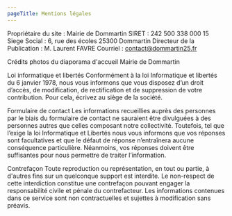 ```yaml
---
pageTitle: Mentions légales
---
```


Propriétaire du site : Mairie de Dommartin
SIRET : 242 500 338 000 15
Siege Social : 6, rue des écoles 25300 Dommartin
Directeur de la Publication : M. Laurent FAVRE
Courriel : contact@dommartin25.fr

Crédits photos du diaporama d'accueil Mairie de Dommartin

Loi informatique et libertés
Conformément à la loi Informatique et libertés du 6 janvier 1978, nous vous informons que vous disposez d’un droit d’accès, de modification, de rectification et de suppression de votre contribution. Pour cela, écrivez au siège de la société.

Formulaire de contact Les informations recueillies auprès des personnes par le biais du formulaire de contact ne sauraient être divulguées à des personnes autres que celles composant notre collectivité. Toutefois, tel que l’exige la loi Informatique et Libertés nous vous informons que vos réponses sont facultatives et que le défaut de réponse n’entraînera aucune conséquence particulière. Néanmoins, vos réponses doivent être suffisantes pour nous permettre de traiter l’information.

Contrefaçon Toute reproduction ou représentation, en tout ou partie, à d'autres fins sur un quelconque support est interdite. Le non-respect de cette interdiction constitue une contrefaçon pouvant engager la responsabilité civile et pénale du contrefacteur. Les informations contenues dans ce service sont non contractuelles et sujettes à modification sans préavis.
